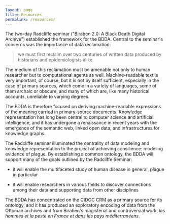 ```yaml
---
layout: page
title: Resources
permalink: /resources/
---
```

The two-day Radcliffe seminar ("Biraben 2.0: A Black Death Digital Archive") established the framework for the BDDA.  Central to the seminar's concerns was the importance of data reclamation:

>    we must first reclaim over two centuries of written data produced by historians and epidemiologists alike.

The medium of this reclamation must be amenable not only to human researcher but to computational agents as well.  Machine-readable text is very important, of course, but it is not by itself sufficient, especially in the case of primary sources, which come in a variety of languages, some of them archaic or obscure, and many of which are, like many historical accounts, unreliable to varying degrees.

The BDDA is therefore focused on deriving machine-readable expressions of the meaning carried in primary-source documents.  Knowledge representation has long been central to computer science and artificial intelligence, and it has undergone a renaissance in recent years with the emergence of the semantic web, linked open data, and infrastructures for knowledge graphs.

The Radcliffe seminar illuminated the centrality of data modeling and knowledge representation to the project of achieving consilience:  modeling evidence of plague.  By establishing a common ontology, the BDDA will support many of the goals outlined by the Radcliffe Seminar:
  
* it will enable the multifaceted study of human disease in general, plague in particular

* it will enable researchers in various fields to discover connections among their data and supporting data from other disciplines

The BDDA has concentrated on the CIDOC CRM as a primary source for its ontology, and it has produced an exploratory encoding of data from the Ottoman archives and from Biraben's magisterial and controversial work, *les hommes et la peste en France et dans les pays méditerranéens*. 
